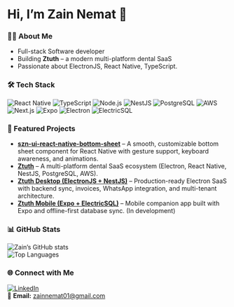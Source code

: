 # Hi, I’m Zain Nemat 👋

### 👨‍💻 About Me
- Full-stack Software developer
- Building **Ztuth** – a modern multi-platform dental SaaS  
- Passionate about ElectronJS, React Native, TypeScript.  

### 🛠️ Tech Stack
![React Native](https://img.shields.io/badge/React%20Native-61DAFB?logo=react&logoColor=black)
![TypeScript](https://img.shields.io/badge/TypeScript-3178c6?logo=typescript&logoColor=white)
![Node.js](https://img.shields.io/badge/Node.js-339933?logo=node.js&logoColor=white)
![NestJS](https://img.shields.io/badge/NestJS-e0234e?logo=nestjs&logoColor=white)
![PostgreSQL](https://img.shields.io/badge/PostgreSQL-336791?logo=postgresql&logoColor=white)
![AWS](https://img.shields.io/badge/AWS-232F3E?logo=amazon-aws)
![Next.js](https://img.shields.io/badge/Next.js-000000?logo=next.js&logoColor=white)
![Expo](https://img.shields.io/badge/Expo-000020?logo=expo&logoColor=white)
![Electron](https://img.shields.io/badge/Electron-47848F?logo=electron&logoColor=white)
![ElectricSQL](https://img.shields.io/badge/ElectricSQL-4D77FF?logo=postgresql&logoColor=white)


### 📌 Featured Projects
- [**szn-ui-react-native-bottom-sheet**](https://github.com/ZainNemat/szn-ui-react-native-bottom-sheet) – A smooth, customizable bottom sheet component for React Native with gesture support, keyboard awareness, and animations.  
- [**Ztuth**](https://ztuth.com) – A multi-platform dental SaaS ecosystem (Electron, React Native, NestJS, PostgreSQL, AWS).
- [**Ztuth Desktop (ElectronJS + NestJS)**](https://ztuth.com) – Production-ready Electron SaaS with backend sync, invoices, WhatsApp integration, and multi-tenant architecture.  
- [**Ztuth Mobile (Expo + ElectricSQL)**](https://ztuth.com) – Mobile companion app built with Expo and offline-first database sync.  (In development)

### 📊 GitHub Stats
![Zain’s GitHub stats](https://github-readme-stats.vercel.app/api?username=ZainNemat&show_icons=true&theme=dark)  
![Top Languages](https://github-readme-stats.vercel.app/api/top-langs/?username=ZainNemat&layout=compact&theme=dark)

### 🌐 Connect with Me
[![LinkedIn](https://img.shields.io/badge/LinkedIn-0A66C2?logo=linkedin&logoColor=white)](https://www.linkedin.com/in/zain-nemat-77a820258/)  
📧 **Email:** zainnemat01@gmail.com
